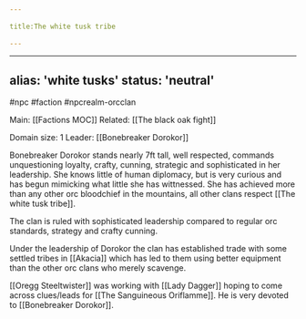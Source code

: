 --- 
title:The white tusk tribe 
---
---
alias: 'white tusks'
status: 'neutral'
---
#npc #faction #npcrealm-orcclan 

Main: [[Factions MOC]]
Related: [[The black oak fight]]

Domain size: 1
Leader: [[Bonebreaker Dorokor]]

Bonebreaker Dorokor stands nearly 7ft tall, well respected, commands unquestioning loyalty, crafty, cunning, strategic and sophisticated in her leadership. She knows little of human diplomacy, but is very curious and has begun mimicking what little she has wittnessed. She has achieved more than any other orc bloodchief in the mountains, all other clans respect [[The white tusk tribe]].

The clan is ruled with sophisticated leadership compared to regular orc standards, strategy and crafty cunning. 

Under the leadership of Dorokor the clan has established trade with some settled tribes in [[Akacia]] which has led to them using better equipment than the other orc clans who merely scavenge.

[[Oregg Steeltwister]] was working with [[Lady Dagger]] hoping to come across clues/leads for [[The Sanguineous Oriflamme]]. He is very devoted to [[Bonebreaker Dorokor]].
